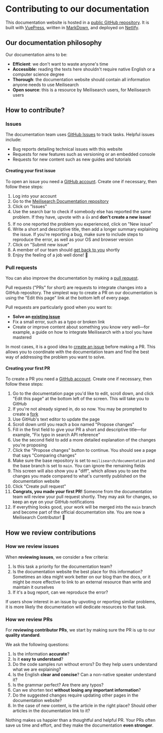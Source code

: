 # Contributing to our documentation

This documentation website is hosted in a [public GitHub repository](https://github.com/meilisearch/documentation). It is built with [VuePress](https://vuepress.github.io), written in [MarkDown](https://www.markdownguide.org/getting-started/), and deployed on [Netlify](https://www.netlify.com).

## Our documentation philosophy

Our documentation aims to be:

- **Efficient**: we don't want to waste anyone's time
- **Accessible**: reading the texts here shouldn't require native English or a computer science degree
- **Thorough**: the documentation website should contain all information anyone needs to use Meilisearch
- **Open source**: this is a resource by Meilisearch users, for Meilisearch users

## How to contribute?

### Issues

The documentation team uses [GitHub Issues](https://github.com/meilisearch/documentation/issues/new) to track tasks. Helpful issues include:

- Bug reports detailing technical issues with this website
- Requests for new features such as versioning or an embedded console
- Requests for new content such as new guides and tutorials

#### Creating your first issue

To open an issue you need a [GitHub account](https://github.com). Create one if necessary, then follow these steps:

1. Log into your account
2. Go to the [Meilisearch Documentation repository](https://github.com/meilisearch/documentation)
3. Click on "Issues"
4. Use the search bar to check if somebody else has reported the same problem. If they have, upvote with a 👍 and **don't create a new issue**!
5. If no one reported the problem you experienced, click on "New issue"
6. Write a short and descriptive title, then add a longer summary explaining the issue. If you're reporting a bug, make sure to include steps to reproduce the error, as well as your OS and browser version
7. Click on "Submit new issue"
8. A member of our team should [get back to you](#how-we-review-contributions) shortly
9. Enjoy the feeling of a job well done! 🎉

### Pull requests

You can also improve the documentation by making a [pull request](https://docs.github.com/en/github/collaborating-with-issues-and-pull-requests/about-pull-requests).

Pull requests ("PRs" for short) are requests to integrate changes into a GitHub repository. The simplest way to create a PR on our documentation is using the "Edit this page" link at the bottom left of every page.

Pull requests are particularly good when you want to:

- **Solve an [existing issue](https://github.com/meilisearch/documentation/issues)**
- Fix a small error, such as a typo or broken link
- Create or improve content about something you know very well—for example, a guide on how to integrate Meilisearch with a tool you have mastered

In most cases, it is a good idea to [create an issue](#creating-your-first-issue) before making a PR. This allows you to coordinate with the documentation team and find the best way of addressing the problem you want to solve.

#### Creating your first PR

To create a PR you need a [GitHub account](https://github.com). Create one if necessary, then follow these steps:

1. Go to the documentation page you'd like to edit, scroll down, and click "Edit this page" at the bottom left of the screen. This will take you to GitHub
2. If you're not already signed in, do so now. You may be prompted to create a [fork](https://docs.github.com/en/github/getting-started-with-github/fork-a-repo)
3. Use GitHub's text editor to update the page
4. Scroll down until you reach a box named "Propose changes"
5. Fill in the first field to give your PR a short and descriptive title—for example, "Fix typo in search API reference"
6. Use the second field to add a more detailed explanation of the changes you're proposing
7. Click the "Propose changes" button to continue. You should see a page that says "Comparing changes"
8. Make sure the base repository is set to `meilisearch/documentation` and the base branch is set to `main`. You can ignore the remaining fields
9. This screen will also show you a "diff", which allows you to see the changes you made compared to what's currently published on the documentation website
10. Click "Create pull request"
11. **Congrats, you made your first PR!** Someone from the documentation team will review your pull request shortly. They may ask for changes, so keep an eye on your GitHub notifications
12. If everything looks good, your work will be merged into the `main` branch and become part of the official documentation site. You are now a Meilisearch Contributor! 🚀

## How we review contributions

### How we review issues

When **reviewing issues**, we consider a few criteria:

1. Is this task a priority for the documentation team?
2. Is the documentation website the best place for this information? Sometimes an idea might work better on our blog than the docs, or it might be more effective to link to an external resource than write and maintain it ourselves
3. If it's a bug report, can we reproduce the error?

If users show interest in an issue by upvoting or reporting similar problems, it is more likely the documentation will dedicate resources to that task.

### How we review PRs

For **reviewing contributor PRs**, we start by making sure the PR is up to our **quality standard**.

We ask the following questions:

1. Is the information **accurate**?
2. Is it **easy to understand**?
3. Do the code samples run without errors? Do they help users understand what we are explaining?
4. Is the English **clear and concise**? Can a non-native speaker understand it?
5. Is the grammar perfect? Are there any typos?
6. Can we shorten text **without losing any important information**?
7. Do the suggested changes require updating other pages in the documentation website?
8. In the case of new content, is the article in the right place? Should other articles in the documentation link to it?

Nothing makes us happier than a thoughtful and helpful PR. Your PRs often save us time and effort, and they make the documentation **even stronger**.
